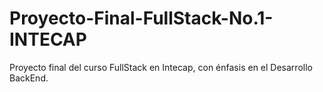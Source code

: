 # Proyecto-Final-FullStack-No.1-INTECAP
Proyecto final del curso FullStack en Intecap, con énfasis en el Desarrollo BackEnd.
